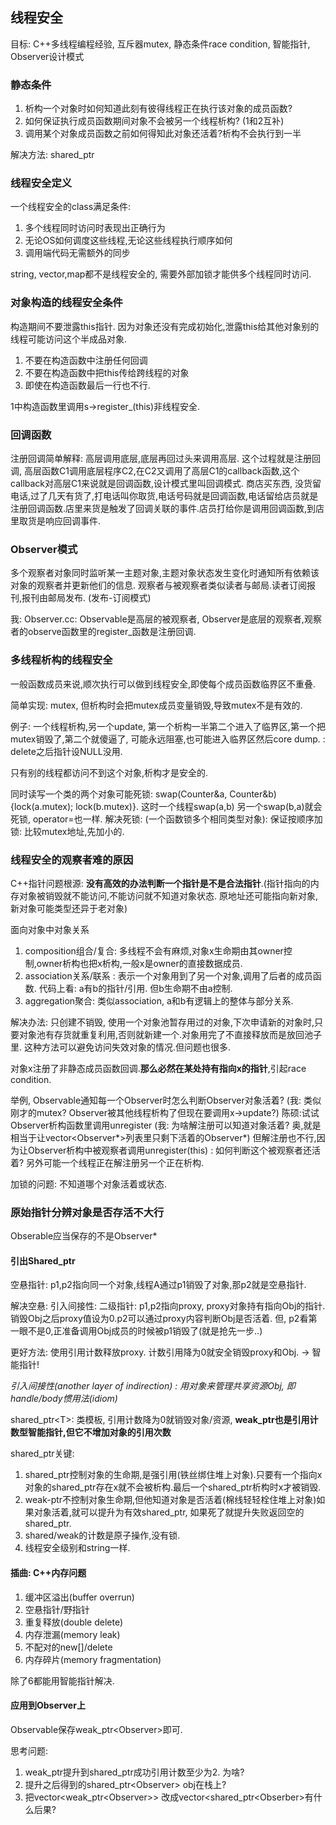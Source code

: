  ## 线程安全

目标:  C++多线程编程经验, 互斥器mutex, 静态条件race condition, 智能指针, Observer设计模式

### 静态条件

1. 析构一个对象时如何知道此刻有彼得线程正在执行该对象的成员函数?
2. 如何保证执行成员函数期间对象不会被另一个线程析构? (1和2互补)
3. 调用某个对象成员函数之前如何得知此对象还活着?析构不会执行到一半

解决方法: shared_ptr

### 线程安全定义

一个线程安全的class满足条件: 

1. 多个线程同时访问时表现出正确行为
2. 无论OS如何调度这些线程,无论这些线程执行顺序如何
3. 调用端代码无需额外的同步

string, vector,map都不是线程安全的, 需要外部加锁才能供多个线程同时访问.

### 对象构造的线程安全条件

构造期间不要泄露this指针. 因为对象还没有完成初始化,泄露this给其他对象别的线程可能访问这个半成品对象.

1. 不要在构造函数中注册任何回调
2. 不要在构造函数中把this传给跨线程的对象
3. 即使在构造函数最后一行也不行.

1中构造函数里调用s->register_(this)非线程安全.

### 回调函数

注册回调简单解释: 高层调用底层,底层再回过头来调用高层. 这个过程就是注册回调, 高层函数C1调用底层程序C2,在C2又调用了高层C1的callback函数,这个callback对高层C1来说就是回调函数,设计模式里叫回调模式.  商店买东西, 没货留电话,过了几天有货了,打电话叫你取货,电话号码就是回调函数,电话留给店员就是注册回调函数.店里来货是触发了回调关联的事件.店员打给你是调用回调函数,到店里取货是响应回调事件.

### Observer模式

多个观察者对象同时监听某一主题对象,主题对象状态发生变化时通知所有依赖该对象的观察者并更新他们的信息. 观察者与被观察者类似读者与邮局.读者订阅报刊,报刊由邮局发布. (发布-订阅模式)

我: Observer.cc:  Observable是高层的被观察者, Observer是底层的观察者,观察者的observe函数里的register_函数是注册回调.



### 多线程析构的线程安全

一般函数成员来说,顺次执行可以做到线程安全,即使每个成员函数临界区不重叠.

简单实现: mutex, 但析构时会把mutex成员变量销毁,导致mutex不是有效的.

例子: 一个线程析构,另一个update, 第一个析构一半第二个进入了临界区,第一个把mutex销毁了,第二个就傻逼了, 可能永远阻塞,也可能进入临界区然后core dump. : delete之后指针设NULL没用.

只有别的线程都访问不到这个对象,析构才是安全的.

同时读写一个类的两个对象可能死锁: swap(Counter&a, Counter&b){lock(a.mutex); lock(b.mutex)}. 这时一个线程swap(a,b) 另一个swap(b,a)就会死锁, operator=也一样.  解决死锁: (一个函数锁多个相同类型对象): 保证按顺序加锁: 比较mutex地址,先加小的.



### 线程安全的观察者难的原因

C++指针问题根源: **没有高效的办法判断一个指针是不是合法指针**.(指针指向的内存对象被销毁就不能访问,不能访问就不知道对象状态. 原地址还可能指向新对象, 新对象可能类型还异于老对象)

面向对象中对象关系

1. composition组合/复合: 多线程不会有麻烦,对象x生命期由其owner控制,owner析构也把x析构,一般x是owner的直接数据成员.
2. association关系/联系 : 表示一个对象用到了另一个对象,调用了后者的成员函数. 代码上看: a有b的指针/引用. 但b生命期不由a控制.
3. aggregation聚合: 类似association, a和b有逻辑上的整体与部分关系.

解决办法: 只创建不销毁, 使用一个对象池暂存用过的对象,下次申请新的对象时,只要对象池有存货就重复利用,否则就新建一个.对象用完了不直接释放而是放回池子里.  这种方法可以避免访问失效对象的情况.但问题也很多.

对象x注册了非静态成员函数回调.**那么必然在某处持有指向x的指针**,引起race condition.

举例, Observable通知每一个Observer时怎么判断Observer对象活着? (我: 类似刚才的mutex? Observer被其他线程析构了但现在要调用x->update?) 陈硕:试试Observer析构函数里调用unregister (我: 为啥解注册可以知道对象活着? 奥,就是相当于让vector<Observer\*>列表里只剩下活着的Observer*)  但解注册也不行,因为让Observer析构中被观察者调用unregister(this) : 如何判断这个被观察者还活着? 另外可能一个线程正在解注册另一个正在析构.

加锁的问题: 不知道哪个对象活着或状态.



### 原始指针分辨对象是否存活不大行

Obserable应当保存的不是Observer*

#### 引出Shared_ptr

空悬指针: p1,p2指向同一个对象,线程A通过p1销毁了对象,那p2就是空悬指针.

解决空悬: 引入间接性: 二级指针: p1,p2指向proxy, proxy对象持有指向Obj的指针.销毁Obj之后proxy值设为0.p2可以通过proxy内容判断Obj是否活着.  但, p2看第一眼不是0,正准备调用Obj成员的时候被p1销毁了(就是抢先一步..)

更好方法: 使用引用计数释放proxy. 计数引用降为0就安全销毁proxy和Obj. -> 智能指针!

*引入间接性(another layer of indirection) : 用对象来管理共享资源Obj, 即handle/body惯用法(idiom)*

shared_ptr\<T>: 类模板, 引用计数降为0就销毁对象/资源, **weak_ptr也是引用计数型智能指针,但它不增加对象的引用次数** 

shared_ptr关键:

1. shared_ptr控制对象的生命期,是强引用(铁丝绑住堆上对象).只要有一个指向x对象的shared_ptr存在x就不会被析构.最后一个shared_ptr析构时x才被销毁.
2. weak-ptr不控制对象生命期,但他知道对象是否活着(棉线轻轻栓住堆上对象)如果对象活着,就可以提升为有效shared_ptr, 如果死了就提升失败返回空的shared_ptr.
3. shared/weak的计数是原子操作,没有锁. 
4. 线程安全级别和string一样.

#### 插曲: C++内存问题

1. 缓冲区溢出(buffer overrun)
2. 空悬指针/野指针
3. 重复释放(double delete)
4. 内存泄漏(memory leak)
5. 不配对的new[]/delete
6. 内存碎片(memory fragmentation)

除了6都能用智能指针解决.

#### 应用到Observer上

Observable保存weak_ptr\<Observer>即可.

思考问题: 

1. weak_ptr提升到shared_ptr成功引用计数至少为2. 为啥?
2. 提升之后得到的shared_ptr\<Observer> obj在栈上?
3. 把vector<weak_ptr\<Observer>> 改成vector<shared_ptr<Obserber\>有什么后果?

